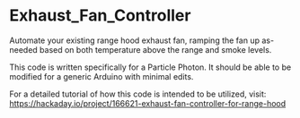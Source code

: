 # Exhaust_Fan_Controller
Automate your existing range hood exhaust fan, ramping the fan up as-needed based on both temperature above the range and smoke levels.

This code is written specifically for a Particle Photon. It should be able to be modified for a generic Arduino with minimal edits.

For a detailed tutorial of how this code is intended to be utilized, visit:
https://hackaday.io/project/166621-exhaust-fan-controller-for-range-hood
